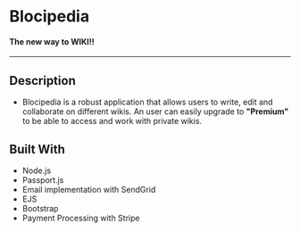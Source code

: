# Blocipedia
 
 #### **The new way to WIKI!!**
 
<hr>


## Description
 * Blocipedia is a robust application that allows users to write, edit and collaborate on different wikis. An user can easily upgrade to **"Premium"** to be able to access and work with private wikis. 

## Built With

* Node.js
* Passport.js
* Email implementation with SendGrid
* EJS
* Bootstrap
* Payment Processing with Stripe

